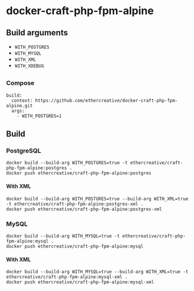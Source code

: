 # docker-craft-php-fpm-alpine

## Build arguments

- `WITH_POSTGRES`
- `WITH_MYSQL`
- `WITH_XML`
- `WITH_XDEBUG`

## 

### Compose

```
build:
  context: https://github.com/ethercreative/docker-craft-php-fpm-alpine.git
  args:
    - WITH_POSTGRES=1
```

## Build

### PostgreSQL

```
docker build --build-arg WITH_POSTGRES=true -t ethercreative/craft-php-fpm-alpine:postgres .
docker push ethercreative/craft-php-fpm-alpine:postgres
```

#### With XML

```
docker build --build-arg WITH_POSTGRES=true --build-arg WITH_XML=true -t ethercreative/craft-php-fpm-alpine:postgres-xml .
docker push ethercreative/craft-php-fpm-alpine:postgres-xml
```

### MySQL

```
docker build --build-arg WITH_MYSQL=true -t ethercreative/craft-php-fpm-alpine:mysql .
docker push ethercreative/craft-php-fpm-alpine:mysql
```

#### With XML

```
docker build --build-arg WITH_MYSQL=true --build-arg WITH_XML=true -t ethercreative/craft-php-fpm-alpine:mysql-xml .
docker push ethercreative/craft-php-fpm-alpine:mysql-xml
```
